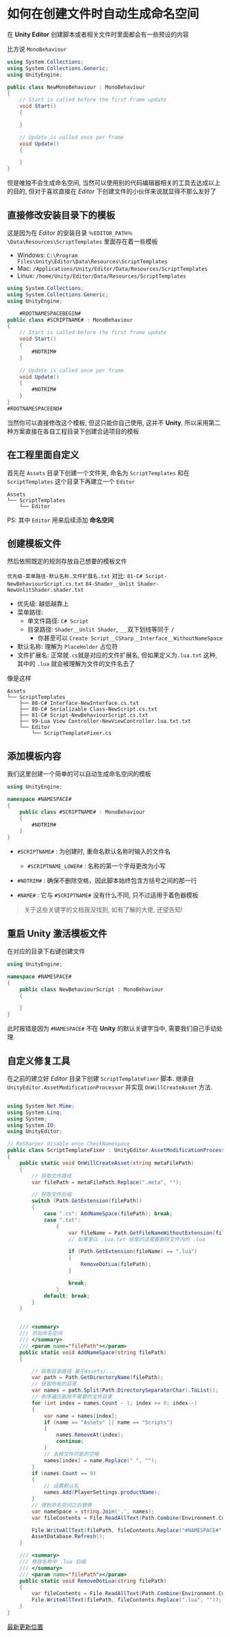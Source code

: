 # 如何在创建文件时自动生成命名空间

在 **Unity Editor** 创建脚本或者相关文件时里面都会有一些预设的内容

比方说 `MonoBehaviour`

```csharp
using System.Collections;
using System.Collections.Generic;
using UnityEngine;

public class NewMonoBehaviour : MonoBehaviour
{
    // Start is called before the first frame update
    void Start()
    {

    }

    // Update is called once per frame
    void Update()
    {

    }
}
```

但是唯独不会生成命名空间, 当然可以使用别的代码编辑器相关的工具去达成以上的目的, 但对于喜欢直接在 _Editor_ 下创建文件的小伙伴来说就显得不那么友好了

## 直接修改安装目录下的模板

这是因为在 _Editor_ 的安装目录 `％EDITOR_PATH％\Data\Resources\ScriptTemplates` 里面存在着一些模板

- Windows: `C:\Program Files\Unity\Editor\Data\Resources\ScriptTemplates`
- Mac: `/Applications/Unity/Editor/Data/Resources/ScriptTemplates`
- Linux: `/home/Unity/Editor/Data/Resources/ScriptTemplates`

```csharp
using System.Collections;
using System.Collections.Generic;
using UnityEngine;

    #ROOTNAMESPACEBEGIN#
public class #SCRIPTNAME# : MonoBehaviour
{
    // Start is called before the first frame update
    void Start()
    {
        #NOTRIM#
    }

    // Update is called once per frame
    void Update()
    {
        #NOTRIM#
    }
}
#ROOTNAMESPACEEND#

```

当然你可以直接修改这个模板, 但这只能你自己使用, 这并不 **Unity**, 所以采用第二种方案直接在各自工程目录下创建合适项目的模板

## 在工程里面自定义

首先在 `Assets` 目录下创建一个文件夹, 命名为 `ScriptTemplates` 和在 `ScriptTemplates` 这个目录下再建立一个 `Editor`

```tree
Assets
└── ScriptTemplates
    └── Editor
```

PS: 其中 `Editor` 用来后续添加 **命名空间**

## 创建模板文件

然后依照既定的规则存放自己想要的模板文件

`优先级-菜单路径-默认名称.文件扩展名.txt`
对比:
`81-C# Script-NewBehaviourScript.cs.txt`
`84-Shader__Unlit Shader-NewUnlitShader.shader.txt`

- 优先级: 越低越靠上
- 菜单路径:
  - 单文件路径: `C# Script`
  - 目录路径: `Shader__Unlit Shader`, `__` 双下划线等同于 `/`
    - 你甚至可以 `Create Script__CSharp__Interface__WithoutNameSpace`
- 默认名称: 理解为 `PlaceHolder` 占位符
- 文件扩展名: 正常就`.cs`就是对应的文件扩展名, 但如果定义为`.lua.txt` 这种, 其中的 `.lua` 就会被理解为文件的文件名去了

像是这样

```tree
Assets
└── ScriptTemplates
    ├── 80-C# Interface-NewInterface.cs.txt
    ├── 80-C# Serializable Class-NewScript.cs.txt
    ├── 81-C# Script-NewBehaviourScript.cs.txt
    ├── 99-Lua View Controller-NewViewController.lua.txt.txt
    └── Editor
        └── ScriptTemplateFixer.cs
```

## 添加模板内容

我们这里创建一个简单的可以自动生成命名空间的模板

```csharp
using UnityEngine;

namespace #NAMESPACE#
{
    public class #SCRIPTNAME# : MonoBehaviour
    {
        #NOTRIM#
    }
}
```

- `#SCRIPTNAME#` : 为创建时, 重命名默认名称时输入的文件名

  - `#SCRIPTNAME_LOWER#` : 名称的第一个字母更改为小写

- `#NOTRIM#` : 确保不删除空格，因此脚本始终包含方括号之间的那一行
- `#NAME#` : 它与 `#SCRIPTNAME#` 没有什么不同, 只不过适用于着色器模板

> 关于这些关键字的文档我没找到, 如有了解的大佬, 还望告知!

## 重启 **Unity** 激活模板文件

在对应的目录下右键创建文件

```csharp
using UnityEngine;

namespace #NAMESPACE#
{
    public class NewBehaviourScript : MonoBehaviour
    {

    }
}
```

此时报错是因为 `#NAMESPACE#` 不在 **Unity** 的默认关键字当中, 需要我们自己手动处理.

## 自定义修复工具

在之前的建立好 _Editor_ 目录下创建 `ScriptTemplateFixer` 脚本. 继承自 `UnityEditor.AssetModificationProcessor` 并实现 `OnWillCreateAsset` 方法.

```csharp

using System.Net.Mime;
using System.Linq;
using System;
using System.IO;
using UnityEditor;

// ReSharper disable once CheckNamespace
public class ScriptTemplateFixer : UnityEditor.AssetModificationProcessor
{
    public static void OnWillCreateAsset(string metaFilePath)
    {
        // 获取文件路径
        var filePath = metaFilePath.Replace(".meta", "");

        // 获取文件后缀
        switch (Path.GetExtension(filePath))
        {
            case ".cs": AddNameSpace(filePath); break;
            case ".txt":
                {
                    var fileName = Path.GetFileNameWithoutExtension(filePath);
                    // 如果是以 .lua.txt 结尾的话需要删除文件内的 .lua

                    if (Path.GetExtension(fileName) == ".lua")
                    {
                        RemoveDotLua(filePath);
                    }

                    break;
                }
            default: break;
        }
    }


    /// <summary>
    /// 添加命名空间
    /// </summary>
    /// <param name="filePath"></param>
    public static void AddNameSpace(string filePath)
    {

        // 获取目录路径 基于Assets/...
        var path = Path.GetDirectoryName(filePath);
        // 获取所有的目录
        var names = path.Split(Path.DirectorySeparatorChar).ToList();
        // 倒序遍历删除不需要的文件目录
        for (int index = names.Count - 1; index >= 0; index--)
        {
            var name = names[index];
            if (name == "Assets" || name == "Scripts")
            {
                names.RemoveAt(index);
                continue;
            }
            // 去掉文件可能的空格
            names[index] = name.Replace(" ", "");
        }
        if (names.Count == 0)
        {
            // 设置默认名
            names.Add(PlayerSettings.productName);
        }
        // 得到命名空间之后替换
        var nameSpace = string.Join('.', names);
        var fileContents = File.ReadAllText(Path.Combine(Environment.CurrentDirectory, filePath));

        File.WriteAllText(filePath, fileContents.Replace("#NAMESPACE#", nameSpace));
        AssetDatabase.Refresh();
    }

    /// <summary>
    /// 移除名称中 .lua 后缀
    /// </summary>
    /// <param name="filePath"></param>
    public static void RemoveDotLua(string filePath)
    {
        var fileContents = File.ReadAllText(Path.Combine(Environment.CurrentDirectory, filePath));
        File.WriteAllText(filePath, fileContents.Replace(".lua", ""));
    }
}

```

<script src="https://gist.github.com/danyow/559cd832322780a7d94bd09a2a87419f.js"></script>

[最新更新位置](https://gist.github.com/danyow/559cd832322780a7d94bd09a2a87419f)
